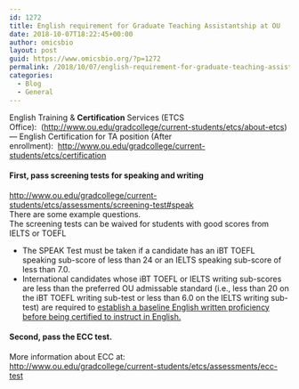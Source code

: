 ```yaml
---
id: 1272
title: English requirement for Graduate Teaching Assistantship at OU
date: 2018-10-07T18:22:45+00:00
author: omicsbio
layout: post
guid: https://www.omicsbio.org/?p=1272
permalink: /2018/10/07/english-requirement-for-graduate-teaching-assistantship-at-ou/
categories:
  - Blog
  - General
---
```

<div class="">
  <span class="">English Training & <b class="">Certification</b> Services (ETCS Office):  (<a class="" href="http://www.ou.edu/gradcollege/current-students/etcs/about-etcs">http://www.ou.edu/gradcollege/current-students/etcs/about-etcs</a>)</span>
</div>

<div class="">
  <span class="">&#8212; English Certification for TA position (After enrollment):  <a class="" href="http://www.ou.edu/gradcollege/current-students/etcs/certification">http://www.ou.edu/gradcollege/current-students/etcs/certification</a></span>
</div>

<div>
</div>

#### First, pass screening tests for speaking and writing

<div>
  <a class="" href="http://www.ou.edu/gradcollege/current-students/etcs/assessments/screening-test#speak">http://www.ou.edu/gradcollege/current-students/etcs/assessments/screening-test#speak</a>
</div>

<div>
  There are some example questions.
</div>

<div>
</div>

<div>
  The screening tests can be waived for students with good scores from IELTS or TOEFL
</div>

<div>
  <ul class="">
    <li class="">
      The SPEAK Test must be taken if a candidate has an iBT TOEFL speaking sub-score of less than 24 or an IELTS speaking sub-score of less than 7.0.
    </li>
    <li class="">
      <span class="">International candidates whose iBT TOEFL or IELTS writing sub-scores are less than the preferred OU admissable standard (i.e., less than 20 on the iBT TOEFL writing sub-test or less than 6.0 on the IELTS writing sub-test) are required to </span><u class="">establish a baseline English written proficiency before being certified to instruct in English.</u>
    </li>
  </ul>
  
  <h4>
    Second, pass the ECC test.
  </h4>
  
  <div class="">
    More information about ECC at:
  </div>
  
  <div class="">
    <a class="" href="http://www.ou.edu/gradcollege/current-students/etcs/assessments/ecc-test">http://www.ou.edu/gradcollege/current-students/etcs/assessments/ecc-test</a>
  </div>
  
  <div class="">
  </div>
</div>
